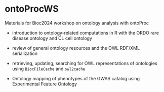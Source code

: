 # ontoProcWS

Materials for Bioc2024 workshop on ontology analysis with ontoProc

- introduction to ontology-related computations in R with the ORDO rare disease ontology and CL cell ontology

- review of general ontology resources and the OWL RDF/XML serialization

- retrieving, updating, searching for OWL representations of ontologies using `BiocFileCache` and `owl2cache`

- Ontology mapping of phenotypes of the GWAS catalog using
Experimental Feature Ontology


